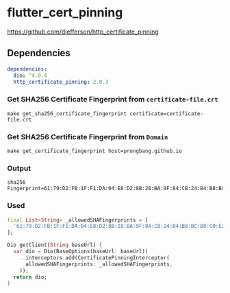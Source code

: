 # flutter_cert_pinning

https://github.com/diefferson/http_certificate_pinning

## Dependencies

```yaml
dependencies:
  dio: ^4.0.4
  http_certificate_pinning: 2.0.3
```

### Get SHA256 Certificate Fingerprint from `certificate-file.crt`

```shell
make get_sha256_certificate_fingerprint certificate=certificate-file.crt
```

### Get SHA256 Certificate Fingerprint from `Domain`

```shell
make get_certificate_fingerprint host=prongbang.github.io
```

### Output

```shell
sha256 Fingerprint=61:79:D2:FB:1F:F1:DA:04:E8:D2:8B:28:BA:9F:84:CB:24:B4:B8:BC:B8:C0:E2:5B:31:25:1D:67:87:80:D0:89
```

### Used

```dart
final List<String> _allowedSHAFingerprints = [
  '61:79:D2:FB:1F:F1:DA:04:E8:D2:8B:28:BA:9F:84:CB:24:B4:B8:BC:B8:C0:E2:5B:31:25:1D:67:87:80:D0:89',
];

Dio getClient(String baseUrl) {
  var dio = Dio(BaseOptions(baseUrl: baseUrl))
    ..interceptors.add(CertificatePinningInterceptor(
      allowedSHAFingerprints: _allowedSHAFingerprints,
    ));
  return dio;
}
```